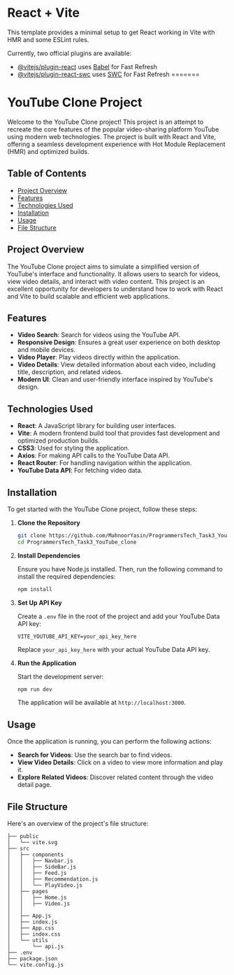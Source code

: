 # React + Vite

This template provides a minimal setup to get React working in Vite with HMR and some ESLint rules.

Currently, two official plugins are available:

- [@vitejs/plugin-react](https://github.com/vitejs/vite-plugin-react/blob/main/packages/plugin-react/README.md) uses [Babel](https://babeljs.io/) for Fast Refresh
- [@vitejs/plugin-react-swc](https://github.com/vitejs/vite-plugin-react-swc) uses [SWC](https://swc.rs/) for Fast Refresh
=======
# YouTube Clone Project

Welcome to the YouTube Clone project! This project is an attempt to recreate the core features of the popular video-sharing platform YouTube using modern web technologies. The project is built with React and Vite, offering a seamless development experience with Hot Module Replacement (HMR) and optimized builds.

## Table of Contents

- [Project Overview](#project-overview)
- [Features](#features)
- [Technologies Used](#technologies-used)
- [Installation](#installation)
- [Usage](#usage)
- [File Structure](#file-structure)

## Project Overview

The YouTube Clone project aims to simulate a simplified version of YouTube's interface and functionality. It allows users to search for videos, view video details, and interact with video content. This project is an excellent opportunity for developers to understand how to work with React and Vite to build scalable and efficient web applications.

## Features

- **Video Search**: Search for videos using the YouTube API.
- **Responsive Design**: Ensures a great user experience on both desktop and mobile devices.
- **Video Player**: Play videos directly within the application.
- **Video Details**: View detailed information about each video, including title, description, and related videos.
- **Modern UI**: Clean and user-friendly interface inspired by YouTube's design.

## Technologies Used

- **React**: A JavaScript library for building user interfaces.
- **Vite**: A modern frontend build tool that provides fast development and optimized production builds.
- **CSS3**: Used for styling the application.
- **Axios**: For making API calls to the YouTube Data API.
- **React Router**: For handling navigation within the application.
- **YouTube Data API**: For fetching video data.

## Installation

To get started with the YouTube Clone project, follow these steps:

1. **Clone the Repository**

   ```bash
   git clone https://github.com/MahnoorYasin/ProgrammersTech_Task3_YouTube_clone.git
   cd ProgrammersTech_Task3_YouTube_clone
   ```

2. **Install Dependencies**

   Ensure you have Node.js installed. Then, run the following command to install the required dependencies:

   ```bash
   npm install
   ```

3. **Set Up API Key**

   Create a `.env` file in the root of the project and add your YouTube Data API key:

   ```env
   VITE_YOUTUBE_API_KEY=your_api_key_here
   ```

   Replace `your_api_key_here` with your actual YouTube Data API key.

4. **Run the Application**

   Start the development server:

   ```bash
   npm run dev
   ```

   The application will be available at `http://localhost:3000`.

## Usage

Once the application is running, you can perform the following actions:

- **Search for Videos**: Use the search bar to find videos.
- **View Video Details**: Click on a video to view more information and play it.
- **Explore Related Videos**: Discover related content through the video detail page.

## File Structure

Here's an overview of the project's file structure:

```
├── public
│   └── vite.svg
├── src
│   ├── components
│   │   ├── Navbar.js
│   │   ├── SideBar.js
│   │   ├── Feed.js
│   │   ├── Recommendation.js
│   │   └── PlayVideo.js
│   ├── pages
│   │   ├── Home.js
│   │   ├── Video.js
│   │ 
│   ├── App.js
│   ├── index.js
│   ├── App.css
│   ├── index.css
│   └── utils
│       └── api.js
├── .env
├── package.json
└── vite.config.js
```
